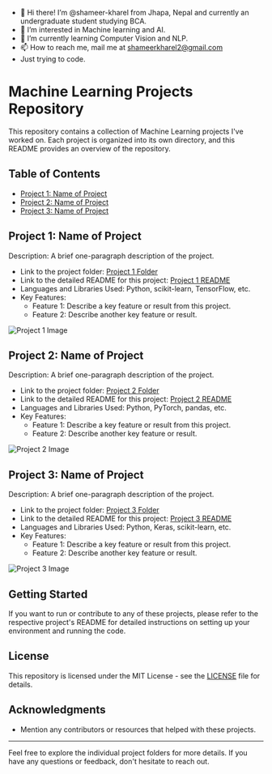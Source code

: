 - 👋 Hi there! I’m @shameer-kharel from Jhapa, Nepal and currently an undergraduate student studying BCA.
- 👀 I’m interested in Machine learning and AI.
- 🌱 I’m currently learning Computer Vision and NLP.
- 📫 How to reach me, mail me at shameerkharel2@gmail.com
- Just trying to code.

<!---
sameer-kharel/sameer-kharel is a ✨ special ✨ repository because its `README.md` (this file) appears on your GitHub profile.
You can click the Preview link to take a look at your changes.
--->


# Machine Learning Projects Repository

This repository contains a collection of Machine Learning projects I've worked on. Each project is organized into its own directory, and this README provides an overview of the repository.

## Table of Contents

- [Project 1: Name of Project](#project-1-name-of-project)
- [Project 2: Name of Project](#project-2-name-of-project)
- [Project 3: Name of Project](#project-3-name-of-project)

## Project 1: Name of Project

Description: A brief one-paragraph description of the project.

- Link to the project folder: [Project 1 Folder](/project1)
- Link to the detailed README for this project: [Project 1 README](/project1/README.md)
- Languages and Libraries Used: Python, scikit-learn, TensorFlow, etc.
- Key Features:
  - Feature 1: Describe a key feature or result from this project.
  - Feature 2: Describe another key feature or result.

![Project 1 Image](/project1/images/project1.png)

## Project 2: Name of Project

Description: A brief one-paragraph description of the project.

- Link to the project folder: [Project 2 Folder](/project2)
- Link to the detailed README for this project: [Project 2 README](/project2/README.md)
- Languages and Libraries Used: Python, PyTorch, pandas, etc.
- Key Features:
  - Feature 1: Describe a key feature or result from this project.
  - Feature 2: Describe another key feature or result.

![Project 2 Image](/project2/images/project2.png)

## Project 3: Name of Project

Description: A brief one-paragraph description of the project.

- Link to the project folder: [Project 3 Folder](/project3)
- Link to the detailed README for this project: [Project 3 README](/project3/README.md)
- Languages and Libraries Used: Python, Keras, scikit-learn, etc.
- Key Features:
  - Feature 1: Describe a key feature or result from this project.
  - Feature 2: Describe another key feature or result.

![Project 3 Image](/project3/images/project3.png)

## Getting Started

If you want to run or contribute to any of these projects, please refer to the respective project's README for detailed instructions on setting up your environment and running the code.

## License

This repository is licensed under the MIT License - see the [LICENSE](LICENSE) file for details.

## Acknowledgments

- Mention any contributors or resources that helped with these projects.

---

Feel free to explore the individual project folders for more details. If you have any questions or feedback, don't hesitate to reach out.

